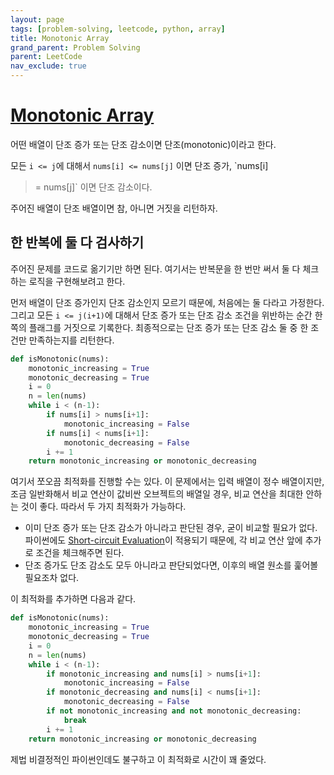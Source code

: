 ```yaml
---
layout: page
tags: [problem-solving, leetcode, python, array]
title: Monotonic Array
grand_parent: Problem Solving
parent: LeetCode
nav_exclude: true
---
```


# [Monotonic Array](https://leetcode.com/problems/monotonic-array/)

 어떤 배열이 단조 증가 또는 단조 감소이면 단조(monotonic)이라고 한다.

 모든 `i <= j`에 대해서 `nums[i] <= nums[j]` 이면 단조 증가, `nums[i]
 >= nums[j]` 이면 단조 감소이다.

 주어진 배열이 단조 배열이면 참, 아니면 거짓을 리턴하자.

## 한 반복에 둘 다 검사하기

 주어진 문제를 코드로 옮기기만 하면 된다. 여기서는 반복문을 한 번만
 써서 둘 다 체크하는 로직을 구현해보려고 한다.

 먼저 배열이 단조 증가인지 단조 감소인지 모르기 때문에, 처음에는 둘
 다라고 가정한다. 그리고 모든 `i <= j(i+1)`에 대해서 단조 증가 또는
 단조 감소 조건을 위반하는 순간 한 쪽의 플래그를 거짓으로
 기록한다. 최종적으로는 단조 증가 또는 단조 감소 둘 중 한 조건만
 만족하는지를 리턴한다.

```python
def isMonotonic(nums):
    monotonic_increasing = True
    monotonic_decreasing = True
    i = 0
    n = len(nums)
    while i < (n-1):
        if nums[i] > nums[i+1]:
            monotonic_increasing = False
        if nums[i] < nums[i+1]:
            monotonic_decreasing = False
        i += 1
    return monotonic_increasing or monotonic_decreasing
```

 여기서 쪼오끔 최적화를 진행할 수는 있다. 이 문제에서는 입력 배열이
 정수 배열이지만, 조금 일반화해서 비교 연산이 값비싼 오브젝트의 배열일
 경우, 비교 연산을 최대한 안하는 것이 좋다. 따라서 두 가지 최적화가
 가능하다.
 - 이미 단조 증가 또는 단조 감소가 아니라고 판단된 경우, 굳이 비교할
   필요가 없다. 파이썬에도 [Short-circuit
   Evaluation](https://en.wikipedia.org/wiki/Short-circuit_evaluation)이
   적용되기 때문에, 각 비교 연산 앞에 추가로 조건을 체크해주면 된다.
 - 단조 증가도 단조 감소도 모두 아니라고 판단되었다면, 이후의 배열
   원소를 훑어볼 필요조차 없다.

 이 최적화를 추가하면 다음과 같다.

```python
def isMonotonic(nums):
    monotonic_increasing = True
    monotonic_decreasing = True
    i = 0
    n = len(nums)
    while i < (n-1):
        if monotonic_increasing and nums[i] > nums[i+1]:
            monotonic_increasing = False
        if monotonic_decreasing and nums[i] < nums[i+1]:
            monotonic_decreasing = False
        if not monotonic_increasing and not monotonic_decreasing:
            break
        i += 1
    return monotonic_increasing or monotonic_decreasing
```

 제법 비결정적인 파이썬인데도 불구하고 이 최적화로 시간이 꽤 줄었다.
